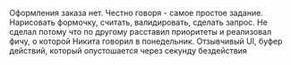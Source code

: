 Оформления заказа нет. Честно говоря - самое простое задание. Нарисовать формочку, считать, 
валидировать, сделать запрос. Не сделал потому что по другому расставил приоритеты
и реализовал фичу, о которой Никита говорил в понедельник. Отзывчивый UI, буфер действий,
который опустошается через секунду бездействия